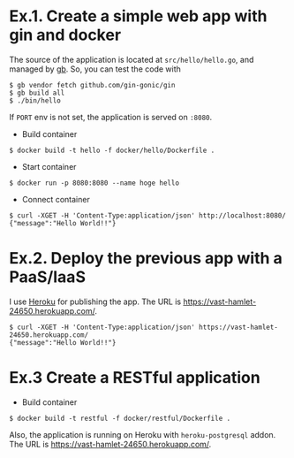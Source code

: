 # Ex.1. Create a simple web app with gin and docker

The source of the application is located at `src/hello/hello.go`,
and managed by [gb](https://getgb.io/). So, you can test the code with
```
$ gb vendor fetch github.com/gin-gonic/gin
$ gb build all
$ ./bin/hello
```
If `PORT` env is not set, the application is served on `:8080`.

* Build container
```
$ docker build -t hello -f docker/hello/Dockerfile .
```
* Start container
```
$ docker run -p 8080:8080 --name hoge hello
```
* Connect container
```
$ curl -XGET -H 'Content-Type:application/json' http://localhost:8080/
{"message":"Hello World!!"}
```

# Ex.2. Deploy the previous app with a PaaS/IaaS

I use [Heroku](https://www.heroku.com/) for publishing the app. The URL is https://vast-hamlet-24650.herokuapp.com/.
```
$ curl -XGET -H 'Content-Type:application/json' https://vast-hamlet-24650.herokuapp.com/
{"message":"Hello World!!"}
```

# Ex.3 Create a RESTful application

* Build container
```
$ docker build -t restful -f docker/restful/Dockerfile .
```

Also, the application is running on Heroku with `heroku-postgresql` addon.
The URL is https://vast-hamlet-24650.herokuapp.com/.
